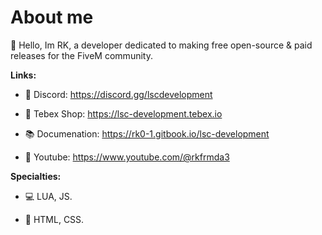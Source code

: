 # **About me**
👋 Hello, Im RK, a developer dedicated to making free open-source & paid releases for the FiveM community. 

**Links:**
- 🤖 Discord: https://discord.gg/lscdevelopment

- 🛒 Tebex Shop: https://lsc-development.tebex.io

- 📚 Documenation: https://rk0-1.gitbook.io/lsc-development

- 🎥 Youtube: https://www.youtube.com/@rkfrmda3


**Specialties:**
- 💻 LUA, JS.

- 🎨 HTML, CSS.

